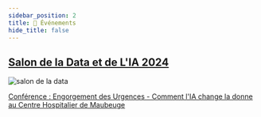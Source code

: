 ```yaml
---
sidebar_position: 2
title: 🎉 Événements
hide_title: false
---
```


## [Salon de la Data et de L'IA 2024](./salon_de_la_data/index.md)

![salon de la data](https://img.swapcard.com/?u=https%3A%2F%2Fcdn-api.swapcard.com%2Fpublic%2Fimages%2F69397431aa1f4906b70adde50487c9f2.png&q=0.8&m=fit&h=720)

[Conférence : Engorgement des Urgences - Comment l'IA change la donne au Centre Hospitalier de Maubeuge](./salon_de_la_data/engorgement_des_urgences.md)